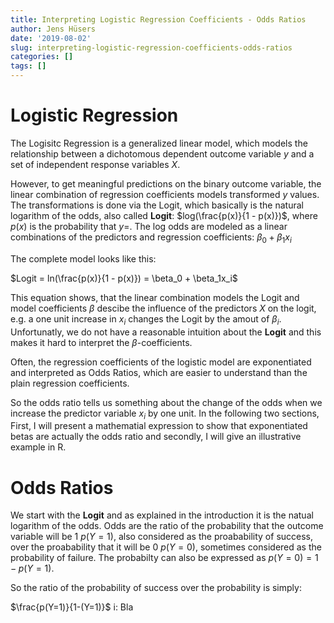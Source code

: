 ```yaml
---
title: Interpreting Logistic Regression Coefficients - Odds Ratios
author: Jens Hüsers
date: '2019-08-02'
slug: interpreting-logistic-regression-coefficients-odds-ratios
categories: []
tags: []
---
```


# Logistic Regression

The Logisitc Regression is a generalized linear model, which models the relationship between a dichotomous dependent outcome variable $y$ and a set of independent response variables $X$.

However, to get meaningful predictions on the binary outcome variable, the linear combination of regression coefficients models transformed $y$ values.
The transformations is done via the Logit, which basically is the natural logarithm of the odds, also called **Logit**: $log(\frac{p(x)}{1 - p(x)})$, where $p(x)$ is the probability that $y=$.
The log odds are modeled as a linear combinations of the predictors and regression coefficients: $\beta_0 + \beta_1x_i$

The complete model looks like this: 

$Logit = ln(\frac{p(x)}{1 - p(x)}) = \beta_0 + \beta_1x_i$

This equation shows, that the linear combination models the Logit and model coefficients $\beta$ descibe the influence of the predictors $X$ on the logit, e.g. a one unit increase in $x_i$ changes the Logit by the amout of $\beta_i$.
Unfortunatly, we do not have a reasonable intuition about the **Logit** and this makes it hard to interpret the $\beta$-coefficients.

Often, the regression coefficients of the logistic model are exponentiated and interpreted as Odds Ratios, which are easier to understand than the plain regression coefficients.

So the odds ratio tells us something about the change of the odds when we increase the predictor variable $x_i$ by one unit. In the following two sections, First, I will present a mathematial expression to show that exponentiated betas are actually the odds ratio and secondly, I will give an illustrative example in R.


# Odds Ratios

We start with the **Logit** and as explained in the introduction it is the natual logarithm of the odds. Odds are the ratio of the probability that the outcome variable will be 1 $p(Y=1)$, also considered as the proabability of success, over the proabability that it will be 0 $p(Y=0)$, sometimes considered as the probability of failure. The probabilty can also be expressed as $p(Y=0) = 1-p(Y=1)$.

So the ratio of the probability of success over the probability is simply:

$\frac{p(Y=1)}{1-(Y=1)}$
i:
Bla